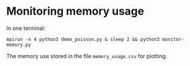 # Monitoring memory usage

In one terminal:

    mpirun -n 4 python3 demo_poisson.py & sleep 2 && python3 monitor-memory.py

The memory use stored in the file `memory_usage.csv` for plotting.
